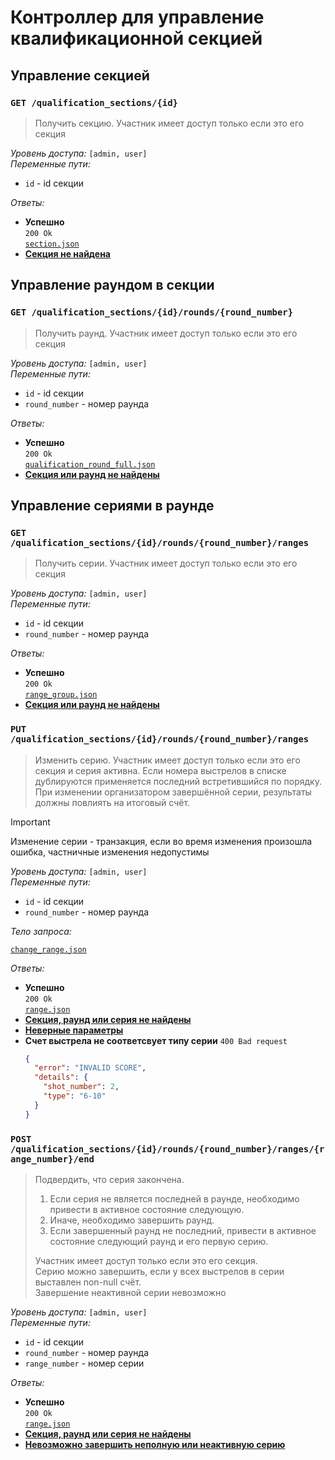 # Контроллер для управление квалификационной секцией

## Управление секцией

### `GET /qualification_sections/{id}`

> Получить секцию. Участник имеет доступ только если это его секция

_Уровень доступа:_ `[admin, user]`\
_Переменные пути:_

- `id` - id секции

_Ответы:_

- **Успешно**\
  `200 Ok`\
  [`section.json`](../models/section.md)
- [**Секция не найдена**](../policies/user_errors.md/#не-найдено)

## Управление раундом в секции

### `GET /qualification_sections/{id}/rounds/{round_number}`

> Получить раунд. Участник имеет доступ только если это его секция

_Уровень доступа:_ `[admin, user]`\
_Переменные пути:_

- `id` - id секции
- `round_number` - номер раунда

_Ответы:_

- **Успешно**\
  `200 Ok`\
  [`qualification_round_full.json`](../models/qualification_round.md#full)
- [**Секция или раунд не найдены**](../policies/user_errors.md/#не-найдено)

## Управление сериями в раунде

### `GET /qualification_sections/{id}/rounds/{round_number}/ranges`

> Получить серии. Участник имеет доступ только если это его секция

_Уровень доступа:_ `[admin, user]`\
_Переменные пути:_

- `id` - id секции
- `round_number` - номер раунда

_Ответы:_

- **Успешно**\
  `200 Ok`\
  [`range_group.json`](../models/range_group.md)
- [**Секция или раунд не найдены**](../policies/user_errors.md/#не-найдено)

### `PUT /qualification_sections/{id}/rounds/{round_number}/ranges`

> Изменить серию. Участник имеет доступ только если это его секция и серия активна. Если номера выстрелов в списке дублируются применяется последний встретившийся по порядку. При изменении организатором завершённой серии, результаты должны повлиять на итоговый счёт.

> [!IMPORTANT]
> Изменение серии - транзакция, если во время изменения произошла ошибка, частничные изменения недопустимы

_Уровень доступа:_ `[admin, user]`\
_Переменные пути:_

- `id` - id секции
- `round_number` - номер раунда

_Тело запроса:_

[`change_range.json`](../requests/change_range.md)

_Ответы:_

- **Успешно**\
  `200 Ok`\
  [`range.json`](../models/range.md)
- [**Секция, раунд или серия не найдены**](../policies/user_errors.md/#не-найдено)
- [**Неверные параметры**](../policies/user_errors.md#неверные-параметры)
- **Счет выстрела не соответсвует типу серии**
  `400 Bad request`
  ```json
  {
    "error": "INVALID SCORE",
    "details": {
      "shot_number": 2,
      "type": "6-10"
    }
  }
  ```

### `POST /qualification_sections/{id}/rounds/{round_number}/ranges/{range_number}/end`

> Подвердить, что серия закончена.
>
> 1. Если серия не является последней в раунде, необходимо привести в активное состояние следующую.
> 2. Иначе, необходимо завершить раунд.
> 3. Если завершенный раунд не последний, привести в активное состояние следующий раунд и его первую серию.
>
> Участник имеет доступ только если это его секция.\
> Серию можно завершить, если у всех выстрелов в серии выставлен non-null счёт.\
> Завершение неактивной серии невозможно

_Уровень доступа:_ `[admin, user]`\
_Переменные пути:_

- `id` - id секции
- `round_number` - номер раунда
- `range_number` - номер серии

_Ответы:_

- **Успешно**\
  `200 Ok`\
  [`range.json`](../models/range.md)
- [**Секция, раунд или серия не найдены**](../policies/user_errors.md/#не-найдено)
- [**Невозможно завершить неполную или неактивную серию**](../policies/user_errors.md#невозможно-выполнить-действие)
